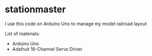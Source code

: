 # stationmaster
I use this code on Arduino Uno to manage my model railroad layout

List of materials:
- Arduino Uno
- Adafruit 16-Channel Servo Driver
